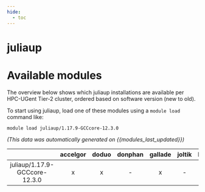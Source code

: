 ```yaml
---
hide:
  - toc
---
```


juliaup
=======

# Available modules


The overview below shows which juliaup installations are available per HPC-UGent Tier-2 cluster, ordered based on software version (new to old).

To start using juliaup, load one of these modules using a `module load` command like:

```shell
module load juliaup/1.17.9-GCCcore-12.3.0
```

*(This data was automatically generated on {{modules_last_updated}})*  

| |accelgor|doduo|donphan|gallade|joltik|litleo|shinx|
| :---: | :---: | :---: | :---: | :---: | :---: | :---: | :---: |
|juliaup/1.17.9-GCCcore-12.3.0|x|x|-|x|-|x|x|
